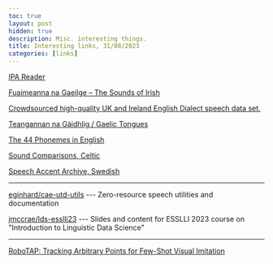 ```yaml
---
toc: true
layout: post
hidden: true
description: Misc. interesting things.
title: Interesting links, 31/08/2023
categories: [links]
---
```


[IPA Reader](http://ipa-reader.xyz/)

[Fuaimeanna na Gaeilge – The Sounds of Irish](http://raymondhickey.com/index_%28FnG%29.html)

[Crowdsourced high-quality UK and Ireland English Dialect speech data set.](https://www.openslr.org/83/)

[Teangannan na Gàidhlig / Gaelic Tongues](https://www.seeingspeech.ac.uk/gaelic-tongues/)

[The 44 Phonemes in English](https://www.dyslexia-reading-well.com/44-phonemes-in-english.html)

[Sound Comparisons, Celtic](https://www.soundcomparisons.com/#/en/Celtic/map/one/Lgs_Sln)

[Speech Accent Archive, Swedish](https://accent.gmu.edu/browse_language.php?function=find&language=swedish)

----

[eginhard/cae-utd-utils](https://github.com/eginhard/cae-utd-utils) --- Zero-resource speech utilities and documentation

[jmccrae/lds-esslli23](https://github.com/jmccrae/lds-esslli23) --- Slides and content for ESSLLI 2023 course on "Introduction to Linguistic Data Science"

----

[RoboTAP: Tracking Arbitrary Points for Few-Shot Visual Imitation](https://arxiv.org/abs/2308.15975)
